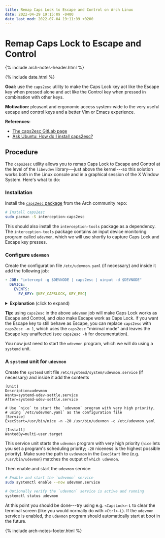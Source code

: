 ```yaml
---
title: Remap Caps Lock to Escape and Control on Arch Linux
date: 2022-04-29 19:15:09 -0400
date_last_mod: 2022-07-04 19:11:09 +0200
---
```


# Remap Caps Lock to Escape and Control

{% include arch-notes-header.html %}

{% include date.html %}

**Goal:** use the `caps2esc` utility to make the Caps Lock key act like the Escape key when pressed alone and act like the Control key when pressed in combination with other keys.

**Motivation:** pleasant and ergonomic access system-wide to the very useful escape and control keys and a better Vim or Emacs experience.

**References:**
- [The caps2esc GitLab page](https://gitlab.com/interception/linux/plugins/caps2esc)
- [Ask Ubuntu: How do I install caps2esc?](https://askubuntu.com/questions/979359/how-do-i-install-caps2esc)


## Procedure

The `caps2esc` utility allows you to remap Caps Lock to Escape and Control at the level of the `libevdev` library---just above the kernel---so this solution works both in the Linux console and in a graphical session of the X Window System.
Here's what to do:

### Installation

Install the [`caps2esc` package](https://archlinux.org/packages/community/x86_64/interception-caps2esc/) from the Arch community repo:

```sh
# Install caps2esc
sudo pacman -S interception-caps2esc
```
This should also install the `interception-tools` package as a dependency.
The `interception-tools` package contains an input device monitoring program called `udevmon`, which we will use shortly to capture Caps Lock and Escape key presses.

### Configure `udevmon`

Create the configuration file `/etc/udevmon.yaml` (if necessary) and inside it add the following job:

```yaml
- JOB: "intercept -g $DEVNODE | caps2esc | uinput -d $DEVNODE"
  DEVICE:
    EVENTS:
      EV_KEY: [KEY_CAPSLOCK, KEY_ESC]
```


<details>
  <summary>
  <strong>Explanation</strong> (click to expand)
  </summary>
  <p>This <code class="language-plaintext highlighter-rouge">udevmon</code> job runs the shell command <code class="language-plaintext highlighter-rouge">intercept -g $DEVNODE | caps2esc | uinput -d $DEVNODE</code> in response to presses of the Caps Lock and Escape keys, which are identified by the names <code class="language-plaintext highlighter-rouge">KEY_CAPSLOCK</code> and <code class="language-plaintext highlighter-rouge">KEY_ESC</code>;
  <code class="language-plaintext highlighter-rouge">udevmon</code> will set the <code class="language-plaintext highlighter-rouge">$DEVNODE</code> variable to the path of the matching device (a virtual file somewhere in the <code class="language-plaintext highlighter-rouge">/dev</code> directory) as needed.</p>

  <p>The shell command uses the <code class="language-plaintext highlighter-rouge">intercept</code> program to grab the Caps Lock or Escape key’s input device, pipes the key event to the <code class="language-plaintext highlighter-rouge">caps2esc</code> program (which implements the Caps Lock to Escape/Control logic), and then pipes the processed output back to a virtual key device using <code class="language-plaintext highlighter-rouge">uinput</code>.
  (You can read through <a href="https://gitlab.com/interception/linux/tools#how-it-works">Interception Tools/How it works</a> for details.)</p>
</details>

**Tip:** using `caps2esc` in the above `udevmon` job will make Caps Lock works as Escape and Control, and *also* make Escape work as Caps Lock.
If you want the Escape key to still behave as Escape, you can replace `caps2esc` with `caps2esc -m 1`, which uses the `caps2esc` "minimal mode" and leaves the Escape key unaffected (see `caps2esc -h` for documentation).

You now just need to start the `udevmon` program, which we will do using a `systemd` unit.

### A `systemd` unit for `udevmon`

Create the `systemd` unit file `/etc/systemd/system/udevmon.service` (if necessary) and inside it add the contents

```systemd
[Unit]
Description=udevmon
Wants=systemd-udev-settle.service
After=systemd-udev-settle.service

# Use `nice` to start the `udevmon` program with very high priority,
# using `/etc/udevmon.yaml` as the configuration file
[Service]
ExecStart=/usr/bin/nice -n -20 /usr/bin/udevmon -c /etc/udevmon.yaml

[Install]
WantedBy=multi-user.target
```
This service unit starts the `udevmon` program with very high priority (`nice` lets you set a program's scheduling priority; `-20` niceness is the highest possible priority).
Make sure the path to `uvdevmon` in the `ExecStart` line (e.g. `/usr/bin/udevmon`) matches the output of `which udevmon`.

Then enable and start the `udevmon` service:

```sh
# Enable and start the `udevmon` service
sudo systemctl enable --now udevmon.service

# Optionally verify the `udevmon` service is active and running
systemctl status udevmon
```
At this point you should be done---try using e.g. `<CapsLock>-L` to clear the terminal screen (like you would normally do with `<Ctrl>-L`).
If the `udevmon` service is enabled, the `udevmon` program should automatically start at boot in the future.

{% include arch-notes-footer.html %}
